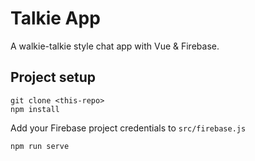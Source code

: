 # Talkie App

A walkie-talkie style chat app with Vue & Firebase.

## Project setup

```
git clone <this-repo>
npm install
```

Add your Firebase project credentials to `src/firebase.js`

```
npm run serve
```